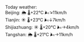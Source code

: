 Today weather:  
Beijing: 🌦   🌡️+22°C 🌬️↘11km/h  
Tianjin: ☀️   🌡️+23°C 🌬️↓7km/h  
Shijiazhuang: ☀️   🌡️+20°C 🌬️→4km/h  
Tangshan: 🌦   🌡️+21°C 🌬️→11km/h  
